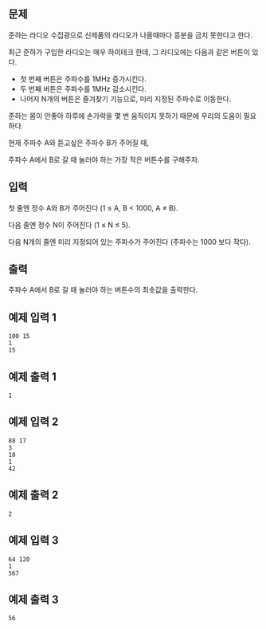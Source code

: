 ## 문제
준하는 라디오 수집광으로 신제품의 라디오가 나올때마다 흥분을 금치 못한다고 한다.

최근 준하가 구입한 라디오는 매우 하이테크 한데, 그 라디오에는 다음과 같은 버튼이 있다.

- 첫 번째 버튼은 주파수를 1MHz 증가시킨다.
- 두 번째 버튼은 주파수를 1MHz 감소시킨다.
- 나머지 N개의 버튼은 즐겨찾기 기능으로, 미리 지정된 주파수로 이동한다.

준하는 몸이 안좋아 하루에 손가락을 몇 번 움직이지 못하기 때문에 우리의 도움이 필요하다.

현재 주파수 A와 듣고싶은 주파수 B가 주어질 때, 

주파수 A에서 B로 갈 때 눌러야 하는 가장 적은 버튼수를 구해주자.

## 입력
첫 줄엔 정수 A와 B가 주어진다 (1 ≤ A, B < 1000, A ≠ B).

다음 줄엔 정수 N이 주어진다 (1 ≤ N ≤ 5).

다음 N개의 줄엔 미리 지정되어 있는 주파수가 주어진다 (주파수는 1000 보다 작다).

## 출력
주파수 A에서 B로 갈 때 눌러야 하는 버튼수의 최솟값을 출력한다.

## 예제 입력 1 
```
100 15
1
15
```
## 예제 출력 1 
```
1
```
## 예제 입력 2 
```
88 17
3
18
1
42
```
## 예제 출력 2 
```
2
```
## 예제 입력 3 
```
64 120
1
567
```
## 예제 출력 3 
```
56
```